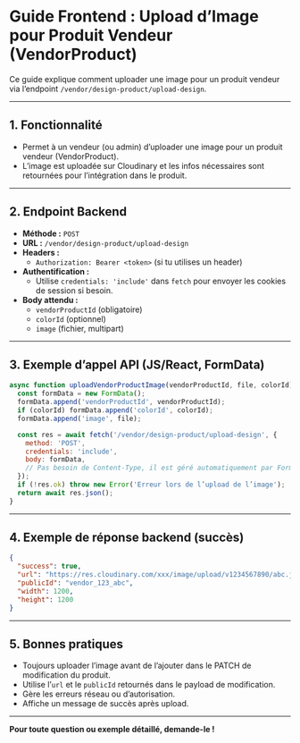 # Guide Frontend : Upload d’Image pour Produit Vendeur (VendorProduct)

Ce guide explique comment uploader une image pour un produit vendeur via l’endpoint `/vendor/design-product/upload-design`.

---

## 1. Fonctionnalité
- Permet à un vendeur (ou admin) d’uploader une image pour un produit vendeur (VendorProduct).
- L’image est uploadée sur Cloudinary et les infos nécessaires sont retournées pour l’intégration dans le produit.

---

## 2. Endpoint Backend
- **Méthode :** `POST`
- **URL :** `/vendor/design-product/upload-design`
- **Headers :**
  - `Authorization: Bearer <token>` (si tu utilises un header)
- **Authentification :**
  - Utilise `credentials: 'include'` dans `fetch` pour envoyer les cookies de session si besoin.
- **Body attendu :**
  - `vendorProductId` (obligatoire)
  - `colorId` (optionnel)
  - `image` (fichier, multipart)

---

## 3. Exemple d’appel API (JS/React, FormData)

```js
async function uploadVendorProductImage(vendorProductId, file, colorId) {
  const formData = new FormData();
  formData.append('vendorProductId', vendorProductId);
  if (colorId) formData.append('colorId', colorId);
  formData.append('image', file);

  const res = await fetch('/vendor/design-product/upload-design', {
    method: 'POST',
    credentials: 'include',
    body: formData,
    // Pas besoin de Content-Type, il est géré automatiquement par FormData
  });
  if (!res.ok) throw new Error('Erreur lors de l’upload de l’image');
  return await res.json();
}
```

---

## 4. Exemple de réponse backend (succès)

```json
{
  "success": true,
  "url": "https://res.cloudinary.com/xxx/image/upload/v1234567890/abc.jpg",
  "publicId": "vendor_123_abc",
  "width": 1200,
  "height": 1200
}
```

---

## 5. Bonnes pratiques
- Toujours uploader l’image avant de l’ajouter dans le PATCH de modification du produit.
- Utilise l’`url` et le `publicId` retournés dans le payload de modification.
- Gère les erreurs réseau ou d’autorisation.
- Affiche un message de succès après upload.

---

**Pour toute question ou exemple détaillé, demande-le !** 
 